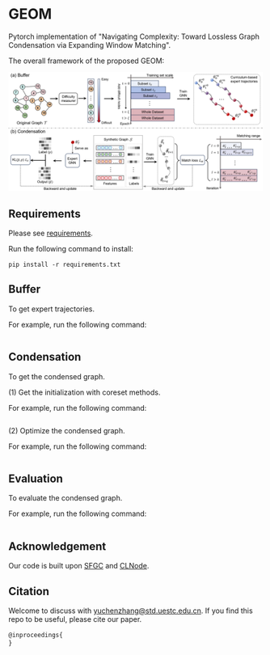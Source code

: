 # GEOM
Pytorch implementation of "Navigating Complexity: Toward Lossless Graph Condensation via Expanding Window Matching".

The overall framework of the proposed GEOM:

![pipeline](figures/pipeline.png)


## Requirements
Please see [requirements](/requirements).

Run the following command to install:

```
pip install -r requirements.txt
```

## Buffer
To get expert trajectories. 

For example, run the following command:

```
```

## Condensation
To get the condensed graph.

(1) Get the initialization with coreset methods.

For example, run the following command:

```
```

(2) Optimize the condensed graph.

For example, run the following command:

```
```

## Evaluation
To evaluate the condensed graph.

For example, run the following command:
```
```


## Acknowledgement
Our code is built upon [SFGC](https://github.com/Amanda-Zheng/SFGC) and [CLNode](https://github.com/wxwmd/CLNode).

## Citation
Welcome to discuss with [yuchenzhang@std.uestc.edu.cn](mailto:yuchenzhang@std.uestc.edu.cn). If you find this repo to be useful, please cite our paper. 

```
@inproceedings{
}
```
